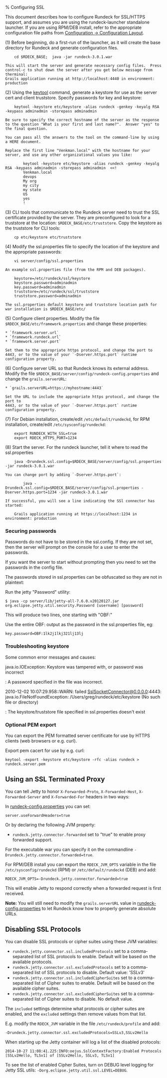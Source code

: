 % Configuring SSL

This document describes how to configure Rundeck for SSL/HTTPS
support, and assumes you are using the rundeck-launcher standalone
launcher.  If you are using RPM/DEB install, refer to the appropriate configuration file paths from [Configuration -> Configuration Layout](../configuration/configuration-file-reference.html#configuration-layout).

(1) Before beginning, do a first-run of the launcher, as it will create
the base directory for Rundeck and generate configuration files.

        cd $RDECK_BASE;  java -jar rundeck-3.0.1.war

    This will start the server and generate necessary config files.  Press
    control-c to shut down the server after you get below message from therminal:
    Grails application running at http://localhost:4440 in environment: production

(2)  Using the [keytool] command, generate a keystore for use as the
server cert and client truststore. Specify passwords for key and keystore:

[keytool]: https://linux.die.net/man/1/keytool-java-1.6.0-openjdk

        keytool -keystore etc/keystore -alias rundeck -genkey -keyalg RSA -keypass adminadmin -storepass adminadmin
    
    Be sure to specify the correct hostname of the server as the response
    to the question "What is your first and last name?".  Answer "yes" to
    the final question.

    You can pass all the answers to the tool on the command-line by using
    a HERE document.

    Replace the first line "Venkman.local" with the hostname for your
    server, and use any other organizational values you like:
        
            keytool -keystore etc/keystore -alias rundeck -genkey -keyalg RSA -keypass adminadmin -storepass adminadmin  <<!
            Venkman.local
            devops
            My org
            my city
            my state
            US
            yes
            !


(3) CLI tools that communicate to the Rundeck server need to trust the
SSL certificate provided by the server.  They are preconfigured to
look for a truststore at the location:
`$RDECK_BASE/etc/truststore`. Copy the keystore as the truststore for
CLI tools: 

        cp etc/keystore etc/truststore

(4) Modify the ssl.properties file to specify the location of the
keystore and the appropriate passwords:

        vi server/config/ssl.properties

    An example ssl.properties file (from the RPM and DEB packages).

        keystore=/etc/rundeck/ssl/keystore
        keystore.password=adminadmin
        key.password=adminadmin
        truststore=/etc/rundeck/ssl/truststore
        truststore.password=adminadmin
    
    The ssl.properties default keystore and truststore location path for war installation is $RDECK_BASE/etc/
            
(5) Configure client properties.  Modify the file
`$RDECK_BASE/etc/framework.properties` and change these properties: 

    * `framework.server.url`
    * `framework.rundeck.url`
    * `framework.server.port` 
    
    Set them to the appropriate https protocol, and change the port to
    4443, or to the value of your `-Dserver.https.port` runtime
    configuration property.
        
(6) Configure server URL so that Rundeck knows its external address.  Modify the file
`$RDECK_BASE/server/config/rundeck-config.properties` and change the `grails.serverURL`: 

    * `grails.serverURL=https://myhostname:4443`
    
    Set the URL to include the appropriate https protocol, and change the port to
    4443, or to the value of your `-Dserver.https.port` runtime
    configuration property.

(7) For Debian installation, create/edit `/etc/default/rundeckd`, for RPM installation, create/edit `/etc/sysconfig/rundeckd`:

        export RUNDECK_WITH_SSL=true
        export RDECK_HTTPS_PORT=1234

(8) Start the server.  For the rundeck launcher, tell it where to read the ssl.properties

        java -Drundeck.ssl.config=$RDECK_BASE/server/config/ssl.properties -jar rundeck-3.0.1.war
    
    You can change port by adding `-Dserver.https.port`:
        
            java -Drundeck.ssl.config=$RDECK_BASE/server/config/ssl.properties -Dserver.https.port=1234 -jar rundeck-3.0.1.war
        
    If successful, you will see a line indicating the SSl connector has started:

        Grails application running at https://localhost:1234 in environment: production

### Securing passwords

Passwords do not have to be stored in the ssl.config.  If they are not
set, then the server will prompt on the console for a user to enter
the passwords.

If you want the server to start without prompting then you need to set
the passwords in the config file.  

The passwords stored in ssl.properties can be obfuscated so they are
not in plaintext:

Run the jetty "Password" utility:

    $ java -cp server/lib/jetty-all-7.6.0.v20120127.jar org.eclipse.jetty.util.security.Password [username] [password]

This will produce two lines, one starting with "OBF:"

Use the entire OBF: output as the password in the ssl.properties file, eg:

    key.password=OBF:1lk2j1lkj321lj13lj
    

### Troubleshooting keystore

Some common error messages and causes:


java.io.IOException: Keystore was tampered with, or password was incorrect

:    A password specified in the file was incorrect.

2010-12-02 10:07:29.958::WARN:  failed SslSocketConnector@0.0.0.0:4443: java.io.FileNotFoundException: /Users/greg/rundeck/etc/keystore (No such file or directory)

:    The keystore/truststore file specified in ssl.properties doesn't exist


### Optional PEM export

You can export the PEM formatted server certificate for use by HTTPS
clients (web browsers or e.g. curl).


Export pem cacert for use by e.g. curl: 

    keytool -export -keystore etc/keystore -rfc -alias rundeck > rundeck.server.pem

## Using an SSL Terminated Proxy

You can tell Jetty to honor
`X-Forwarded-Proto`,  `X-Forwarded-Host`,
`X-Forwarded-Server` and `X-Forwarded-For` headers in two ways:

In [rundeck-config.properties][] you can set:

    server.useForwardHeaders=true

Or by declaring the following JVM property:

* `rundeck.jetty.connector.forwarded` set to "true" to enable proxy forwarded support.

For the executable war you can specify it on the commandline `-Drundeck.jetty.connector.forwarded=true`.

For RPM/DEB install you can export the `RDECK_JVM_OPTS` variable
in the file `/etc/sysconfig/rundeckd` (RPM) or `/etc/default/rundeckd` (DEB)
and add:

    RDECK_JVM_OPTS=-Drundeck.jetty.connector.forwarded=true

This will enable Jetty to respond correctly
when a forwarded request is first received.

**Note:** You will still need to modify the `grails.serverURL` value
in [rundeck-config.properties][]
to let Rundeck know how to properly generate absolute URLs.

## Disabling SSL Protocols

You can disable SSL protocols or cipher suites using these
JVM variables:

* `rundeck.jetty.connector.ssl.includedProtocols` set to a comma-separated list of SSL protocols to enable. Default will be based on the available protocols.
* `rundeck.jetty.connector.ssl.excludedProtocols` set to a comma-separated list of SSL protocols to disable. Default value: 'SSLv3'
* `rundeck.jetty.connector.ssl.includedCipherSuites` set to a comma-separated list of Cipher suites to enable. Default will be based on the available cipher suites.
* `rundeck.jetty.connector.ssl.excludedCipherSuites` set to a comma-separated list of Cipher suites to disable. No default value.

The `included` settings determine what protocols or cipher suites are enabled, and the `excluded` settings then remove values from that list.

E.g. modify the `RDECK_JVM` variable
in the file `/etc/rundeck/profile`
and add:

    -Drundeck.jetty.connector.ssl.excludedProtocols=SSLv3,SSLv2Hello

When starting up the Jetty container will log a list of the disabled protocols:

    2014-10-27 11:08:41.225:INFO:oejus.SslContextFactory:Enabled Protocols [SSLv2Hello, TLSv1] of [SSLv2Hello, SSLv3, TLSv1]

To see the list of enabled Cipher Suites, turn on DEBUG level logging for Jetty SSL utils: `-Dorg.eclipse.jetty.util.ssl.LEVEL=DEBUG`.


[rundeck-config.properties]: configuration-file-reference.html#rundeck-config.properties
